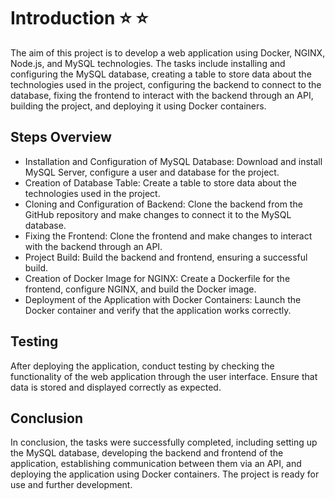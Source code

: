 # Introduction :star: :star:
The aim of this project is to develop a web application using Docker, NGINX, Node.js, and MySQL technologies. The tasks include installing and configuring the MySQL database, creating a table to store data about the technologies used in the project, configuring the backend to connect to the database, fixing the frontend to interact with the backend through an API, building the project, and deploying it using Docker containers.

## Steps Overview
- Installation and Configuration of MySQL Database: Download and install MySQL Server, configure a user and database for the project.
- Creation of Database Table: Create a table to store data about the technologies used in the project.
- Cloning and Configuration of Backend: Clone the backend from the GitHub repository and make changes to connect it to the MySQL database.
- Fixing the Frontend: Clone the frontend and make changes to interact with the backend through an API.
- Project Build: Build the backend and frontend, ensuring a successful build.
- Creation of Docker Image for NGINX: Create a Dockerfile for the frontend, configure NGINX, and build the Docker image.
- Deployment of the Application with Docker Containers: Launch the Docker container and verify that the application works correctly.

## Testing
After deploying the application, conduct testing by checking the functionality of the web application through the user interface. Ensure that data is stored and displayed correctly as expected.

## Conclusion
In conclusion, the tasks were successfully completed, including setting up the MySQL database, developing the backend and frontend of the application, establishing communication between them via an API, and deploying the application using Docker containers. The project is ready for use and further development.
